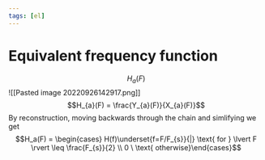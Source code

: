 ```yaml
---
tags: [el]
---
```

# Equivalent frequency function 
$$H_{a}(F)$$
![[Pasted image 20220926142917.png]]
$$H_{a}(F) = \frac{Y_{a}(F)}{X_{a}(F)}$$
By reconstruction, moving backwards through the chain and simlifying we get $$H_a(F) = \begin{cases} H(f)\underset{f=F/F_{s}}{|} \text{ for }  \lvert F \rvert \leq \frac{F_{s}}{2} \\ 0 \ \text{ otherwise}\end{cases}$$